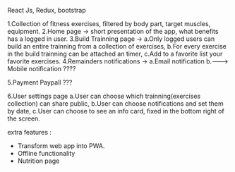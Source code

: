 React Js, Redux, bootstrap

1.Collection of fitness exercises, filtered by body part, target muscles, equipment.
2.Home page -> short presentation of the app, what benefits has a logged in user.
3.Build Trainning page -> 
	a.Only logged users can build an entire trainning from a collection of exercises,
	b.For every exercise in the build trainning can be attached an timer,
	c.Add to a favorite list your favorite exercises.
4.Remainders notifications -> 
	a.Email notification
	b.---> Mobile notification ????
	
5.Payment Paypall ???

6.User settings page
	a.User can choose which trainning(exercises collection) can share public,
	b.User can choose notifications and set them by date,
	c.User can choose to see an info card, fixed in the bottom right of the screen.
	

extra features :
- Transform web app into PWA.
- Offline functionality
- Nutrition page
